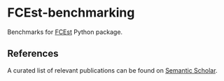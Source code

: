 # FCEst-benchmarking

Benchmarks for [FCEst](https://github.com/OnnoKampman/FCEst) Python package.

## References

A curated list of relevant publications can be found on [Semantic Scholar](https://www.semanticscholar.org/shared/library/folder/101603).
